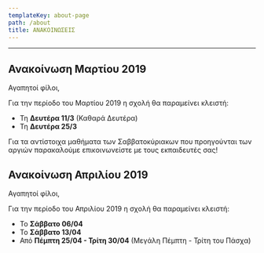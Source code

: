 ```yaml
---
templateKey: about-page
path: /about
title: ΑΝΑΚΟΙΝΩΣΕΙΣ
---
```

- - -

## Ανακοίνωση Μαρτίου 2019

Αγαπητοί φίλοι,

Για την περίοδο του Μαρτίου 2019 η σχολή θα παραμείνει κλειστή:

* Τη **Δευτέρα 11/3** (Καθαρά Δευτέρα)
* Τη **Δευτέρα 25/3**

Για τα αντίστοιχα μαθήματα των Σαββατοκύριακων που προηγούνται των αργιών παρακαλούμε επικοινωνείστε με τους εκπαιδευτές σας!

## Ανακοίνωση Απριλίου 2019

Αγαπητοί φίλοι,

Για την περίοδο του Απριλίου 2019 η σχολή θα παραμείνει κλειστή:

* Το **Σάββατο 06/04**
* Το **Σάββατο 13/04**
* Από **Πέμπτη 25/04 - Τρίτη 30/04** (Μεγάλη Πέμπτη - Τρίτη του Πάσχα)